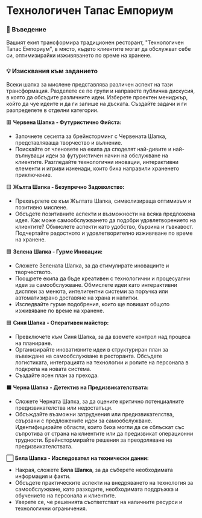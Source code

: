 # Технологичен Тапас Емпориум

### 🚀 Въведение

Вашият екип трансформира традиционен ресторант, "Технологичен Тапас Емпориум", в място, където клиентите могат да обслужват себе си, оптимизирайки изживяването по време на хранене. 

### 💡 Изисквания към заданието

Всеки шапка за мислене представлява различен аспект на тази трансформация. Разделете се по групи и направете публична дискусия, в която да обсъдите различните идеи. Изберете проектен мениджър, който да чуе идеите и да ги запише на дъската. Създайте задачи и ги разпределете в отделни категории. 

🟥 **Червена Шапка - Футуристично Фийста:**
- Започнете сесията за брейнсторминг с Червената Шапка, представляваща творчество и вълнение.
- Поискайте от членовете на екипа да споделят най-дивите и най-вълнуващи идеи за футуристичен начин на обслужване на клиентите. Разгледайте технологични иновации, интерактивни елементи и игриви изненади, които биха направили храненето приключение.

🟨 **Жълта Шапка - Безупречно Задоволство:**
- Прехвърлете се към Жълтата Шапка, символизираща оптимизъм и позитивно мислене.
- Обсъдете позитивните аспекти и възможности на всяка предложена идея. Как може самообслужването да подобри удовлетворението на клиентите? Обмислете аспекти като удобство, бързина и гъвкавост. Подчертайте радостното и удовлетворително изживяване по време на хранене.

🟩 **Зелена Шапка - Гурме Иновации:**
- Сложете Зелената Шапка, за да стимулирате иновациите и творчеството.
- Поощрете екипа да бъде креативен с технологични и процесуални идеи за самообслужване. Обмислете идеи като интерактивни дисплеи за менюта, интелигентни системи за поръчка или автоматизирано доставяне на храна и напитки.
- Изследвайте гурме подобрения, които ще повишат общото изживяване по време на хранене.

🟦 **Синя Шапка - Оперативен майстор:**
 - Превключете към Синя Шапка, за да вземете контрол над процеса на планиране.
 - Организирайте иновативните идеи в структуриран план за въвеждане на самообслужване в ресторанта. Обсъдете логистиката, интеграцията на технологии и ролите на персонала в подкрепа на новата система.
 - Създайте ясен план за прехода.

⬛ **Черна Шапка - Детектив на Предизвикателствата:**
 - Сложете Черната Шапка, за да оцените критично потенциалните предизвикателства или недостатъци.
 - Обсъждайте възможни затруднения или предизвикателства, свързани с предложените идеи за самообслужване. Идентифицирайте области, които биха могли да се сблъскат със съпротива от страна на клиентите или да предизвикат операционни трудности. Брейнстормирайте решения за преодоляване на предизвикателствата.

⬜ **Бяла Шапка - Изследовател на технически данни:**
- Накрая, сложете **Бяла Шапка**, за да съберете необходимата информация и факти.
- Обсъдете практическите аспекти на внедряването на технология за самообслужване, като разходите, необходимата поддръжка и обучението на персонала и клиентите.
- Уверете се, че решенията съответстват на наличните ресурси и технологични ограничения.